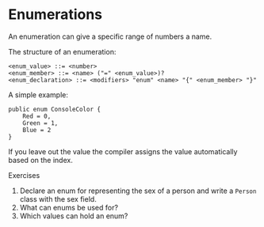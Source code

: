 # Enumerations

An enumeration can give a specific range of numbers a name.

The structure of an enumeration:

```ebnf
<enum_value> ::= <number>
<enum_member> ::= <name> ("=" <enum_value>)?
<enum_declaration> ::= <modifiers> "enum" <name> "{" <enum_member> "}"
```

A simple example:

```back
public enum ConsoleColor {
    Red = 0,
    Green = 1,
    Blue = 2
}
```

If you leave out the value the compiler assigns the value automatically based on the index.

Exercises

1. Declare an enum for representing the sex of a person and write a `Person` class with the sex field.
2. What can enums be used for?
3. Which values can hold an enum?
